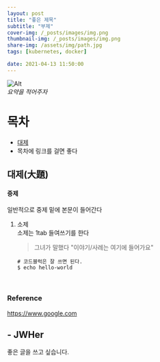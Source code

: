 ```yaml
---
layout: post
title: "좋은 제목"
subtitle: "부제"
cover-img: /_posts/images/img.png
thumbnail-img: /_posts/images/img.png
share-img: /assets/img/path.jpg
tags: [kubernetes, docker]

date: 2021-04-13 11:50:00 
---
```


<!-- image repository: https://raw.githubusercontent.com/JWHer/jwher.github.io/main/_posts/images/ -->
![Alt](some-awesome-image.png "awesome")  
*요약을 적어주자*  

# 목차
* [대제](#Preflight)
* 목차에 링크를 걸면 좋다

## 대제(大題)  

#### 중제

일반적으로 중제 밑에 본문이 들어간다

1. 소제  
    소제는 1tab 들여쓰기를 한다
   
    > 그녀가 말했다 "이야기/사례는 여기에 들어가요"
   
    ```shell
    # 코드블럭은 잘 쓰면 된다.
    $ echo hello-world
    ```
   
<br/>

### Reference  
https://www.google.com


## - JWHer  
좋은 글을 쓰고 싶습니다.

<!-- update log -->
<!--
본문에 추가할 내용을 적는다.
-->